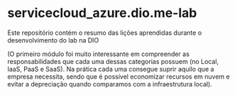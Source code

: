 # servicecloud_azure.dio.me-lab
Este repositório contém o resumo das lições aprendidas durante o desenvolvimento do lab na DIO

(O primeiro módulo foi muito interessante em compreender as responsabilidades que cada uma dessas categorias possuem (no Local, IaaS, PaaS e SaaS). Na prática cada uma consegue suprir aquilo que a empresa necessita, sendo que é possível economizar recursos em nuvem e evitar a depreciação quando comparamos com a infraestrutura local).

